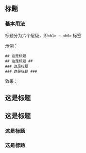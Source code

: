 ## 标题

### 基本用法
标题分为六个层级，即`<h1> ~ <h6>` 标签

示例：
```
## 这是标题
## 这是标题 ##
### 这是标题
### 这是标题 ###
```

效果：
## 这是标题
## 这是标题 ##
### 这是标题
### 这是标题 ###

